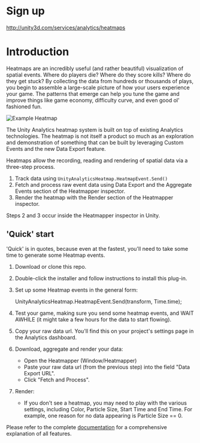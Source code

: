 # Sign up
http://unity3d.com/services/analytics/heatmaps

# Introduction
Heatmaps are an incredibly useful (and rather beautiful) visualization of spatial events. Where do players die? Where do they score kills? 
Where do they get stuck? By collecting the data from hundreds or thousands of plays, you begin to assemble a large-scale picture of how your 
users experience your game. The patterns that emerge can help you tune the game and improve things like game economy, difficulty curve, and 
even good ol' fashioned fun.

![Example Heatmap](https://bytebucket.org/strangeioc/heatmaps/raw/640b654cd0b3cd78cd7ce7dcef87b385fcea2645/heatmap.png?token=cd003f331a4627171fe2c7550d447c536b9f8573)

The Unity Analytics heatmap system is built on top of existing Analytics technologies. The heatmap is not itself a product so much as an 
exploration and demonstration of something that can be built by leveraging Custom Events and the new Data Export feature.

Heatmaps allow the recording, reading and rendering of spatial data via a three-step process.

1. Track data using `UnityAnalyticsHeatmap.HeatmapEvent.Send()`
2. Fetch and process raw event data using Data Export and the Aggregate Events section of the Heatmapper inspector.
3. Render the heatmap with the Render section of the Heatmapper inspector.

Steps 2 and 3 occur inside the Heatmapper inspector in Unity.

## 'Quick' start
'Quick' is in quotes, because even at the fastest, you'll need to take some time to generate some Heatmap events.

1. Download or clone this repo.
2. Double-click the installer and follow instructions to install this plug-in.
3. Set up some Heatmap events in the general form:
    
    UnityAnalyticsHeatmap.HeatmapEvent.Send(transform, Time.time);
    
4. Test your game, making sure you send some heatmap events, and WAIT AWHILE (it might take a few hours for the data to start flowing).
5. Copy your raw data url. You'll find this on your project's settings page in the Analytics dashboard.
6. Download, aggregate and render your data:
    * Open the Heatmapper (Window/Heatmapper)
    * Paste your raw data url (from the previous step) into the field "Data Export URL".
    * Click "Fetch and Process".
7. Render:
    * If you don't see a heatmap, you may need to play with the various settings, including Color, Particle Size, Start Time and End Time. For example, one reason for no data appearing is Particle Size == 0.

Please refer to the complete [documentation](https://bitbucket.org/strangeioc/heatmaps/wiki/browse/) for a comprehensive explanation of all features.
